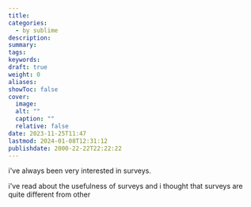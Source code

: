```yaml
---
title: 
categories:
  - by sublime
description: 
summary: 
tags: 
keywords: 
draft: true
weight: 0
aliases: 
showToc: false
cover:
  image: 
  alt: ""
  caption: ""
  relative: false
date: 2023-11-25T11:47
lastmod: 2024-01-08T12:31:12
publishdate: 2000-22-22T22:22:22
---
```

i've always been very interested in surveys.

i've read about the usefulness of surveys and i thought that surveys are quite different from other